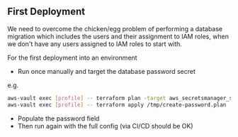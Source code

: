 
## First Deployment

We need to overcome the chicken/egg problem of performing a database migration
which includes the users and their assignment to IAM roles, when we don't have
any users assigned to IAM roles to start with.

For the first deployment into an environment

- Run once manually and target the database password secret

e.g.

```sh
aws-vault exec [profile] -- terraform plan -target aws_secretsmanager_secret.database_password -out /tmp/create-password.plan
aws-vault exec [profile] -- terraform apply /tmp/create-password.plan
```

- Populate the password field
- Then run again with the full config (via CI/CD should be OK)

